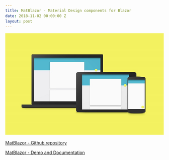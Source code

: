 ```yaml
---
title: MatBlazor - Material Design components for Blazor
date: 2018-11-02 00:00:00 Z
layout: post
---
```


![](/images/An-Introduction-to-Googles-Material-Design-1.jpg)

[MatBlazor - Github repository](https://github.com/SamProf/MatBlazor)

[MatBlazor  - Demo and Documentation](https://www.matblazor.com)
